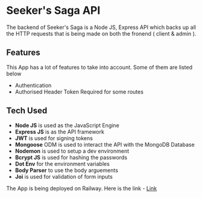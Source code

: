 
# Seeker's Saga API

The backend of Seeker's Saga is a Node JS, Express API which backs up all the HTTP requests that is being made on both the fronend ( client & admin ).


## Features

This App has a lot of features to take into account. Some of them are listed below

- Authentication
- Authorised Header Token Required for some routes




## Tech Used

- **Node JS** is used as the JavaScript Engine
- **Express JS** is as the API framework
- **JWT** is used for signing tokens
- **Mongoose** ODM is used to interact the API with the MongoDB Database
- **Nodemon** is used to setup a dev environment
- **Bcrypt JS** is used for hashing the passwords
- **Dot Env** for the environment variables
- **Body Parser** to use the body arguements
- **Joi** is used for validation of form inputs


The App is being deployed on Railway. Here is the link - [Link](https://seekerssaga-production.up.railway.app/)